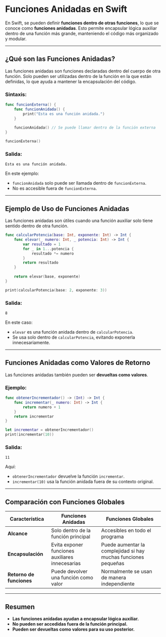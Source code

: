 # Funciones Anidadas en Swift

En Swift, se pueden definir **funciones dentro de otras funciones**, lo que se conoce como **funciones anidadas**. Esto permite encapsular lógica auxiliar dentro de una función más grande, manteniendo el código más organizado y modular.

---

## ¿Qué son las Funciones Anidadas?

Las funciones anidadas son funciones declaradas dentro del cuerpo de otra función. Solo pueden ser utilizadas dentro de la función en la que están definidas, lo que ayuda a mantener la encapsulación del código.

### Sintaxis:
```swift
func funcionExterna() {
    func funcionAnidada() {
        print("Esta es una función anidada.")
    }
    
    funcionAnidada() // Se puede llamar dentro de la función externa
}

funcionExterna()
```

### Salida:
```
Esta es una función anidada.
```

En este ejemplo:
- `funcionAnidada` solo puede ser llamada dentro de `funcionExterna`.
- No es accesible fuera de `funcionExterna`.

---

## Ejemplo de Uso de Funciones Anidadas

Las funciones anidadas son útiles cuando una función auxiliar solo tiene sentido dentro de otra función.

```swift
func calcularPotencia(base: Int, exponente: Int) -> Int {
    func elevar(_ numero: Int, _ potencia: Int) -> Int {
        var resultado = 1
        for _ in 1...potencia {
            resultado *= numero
        }
        return resultado
    }
    
    return elevar(base, exponente)
}

print(calcularPotencia(base: 2, exponente: 3))
```

### Salida:
```
8
```

En este caso:
- `elevar` es una función anidada dentro de `calcularPotencia`.
- Se usa solo dentro de `calcularPotencia`, evitando exponerla innecesariamente.

---

## Funciones Anidadas como Valores de Retorno

Las funciones anidadas también pueden ser **devueltas como valores**.

### Ejemplo:
```swift
func obtenerIncrementador() -> (Int) -> Int {
    func incrementar(_ numero: Int) -> Int {
        return numero + 1
    }
    return incrementar
}

let incrementar = obtenerIncrementador()
print(incrementar(10))
```

### Salida:
```
11
```

Aquí:
- `obtenerIncrementador` devuelve la función `incrementar`.
- `incrementar(10)` usa la función anidada fuera de su contexto original.

---

## Comparación con Funciones Globales

| Característica | Funciones Anidadas | Funciones Globales |
|---------------|--------------------|--------------------|
| **Alcance** | Solo dentro de la función principal | Accesibles en todo el programa |
| **Encapsulación** | Evita exponer funciones auxiliares innecesarias | Puede aumentar la complejidad si hay muchas funciones pequeñas |
| **Retorno de funciones** | Puede devolver una función como valor | Normalmente se usan de manera independiente |

---

## Resumen

- **Las funciones anidadas ayudan a encapsular lógica auxiliar.**
- **No pueden ser accedidas fuera de la función principal.**
- **Pueden ser devueltas como valores para su uso posterior.**


